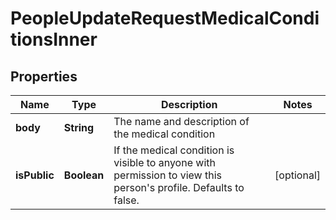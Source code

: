 

# PeopleUpdateRequestMedicalConditionsInner


## Properties

| Name | Type | Description | Notes |
|------------ | ------------- | ------------- | -------------|
|**body** | **String** | The name and description of the medical condition |  |
|**isPublic** | **Boolean** | If the medical condition is visible to anyone with permission to view this person&#39;s profile. Defaults to false. |  [optional] |



